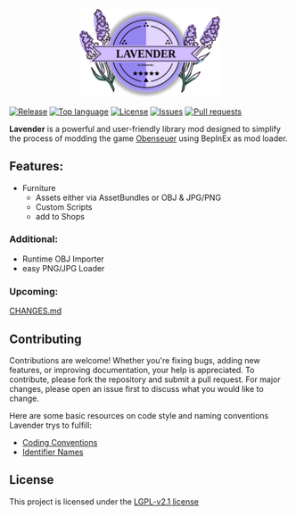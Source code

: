 <div align="center">
  <img src=".img/lavender_icon.svg" width="50%" height="auto">
</div>

[![Release](https://img.shields.io/github/v/release/leonarudo/Lavender)](https://github.com/leonarudo/Lavender/releases/latest)
[![Top language](https://img.shields.io/github/languages/top/leonarudo/Lavender)](https://github.com/leonarudo/Lavender/search?l=C%23)
[![License](https://img.shields.io/github/license/leonarudo/Lavender)](https://github.com/leonarudo/Lavender/blob/main/LICENSE)
[![Issues](https://img.shields.io/github/issues/leonarudo/Lavender)](https://github.com/leonarudo/Lavender/issues)
[![Pull requests](https://img.shields.io/github/issues-pr/leonarudo/Lavender)](https://github.com/leonarudo/Lavender/pulls)

**Lavender** is a powerful and user-friendly library mod designed to simplify the process of modding the game [Obenseuer](https://store.steampowered.com/app/951240/Obenseuer/) using BepInEx as mod loader.
 
## Features:
- Furniture
  - Assets either via AssetBundles or OBJ & JPG/PNG
  - Custom Scripts
  - add to Shops
### Additional:
- Runtime OBJ Importer
- easy PNG/JPG Loader

### Upcoming:
[CHANGES.md](./CHANGES.md#upcoming)
 
## Contributing
Contributions are welcome! Whether you're fixing bugs, adding new features, or improving documentation, your help is appreciated. To contribute, please fork the repository and submit a pull request. For major changes, please open an issue first to discuss what you would like to change.

Here are some basic resources on code style and naming conventions Lavender trys to fulfill:
- [Coding Conventions](https://learn.microsoft.com/en-us/dotnet/csharp/fundamentals/coding-style/coding-conventions)
- [Identifier Names](https://learn.microsoft.com/en-us/dotnet/csharp/fundamentals/coding-style/identifier-names)

## License
This project is licensed under the [LGPL-v2.1 license](LICENSE)
 
